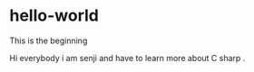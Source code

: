# hello-world
This is the beginning 

Hi everybody i am senji
and have to learn more about C sharp .
